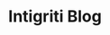 ---
title: Intigriti Blog
description: Blog by Intigriti.
url: https://blog.intigriti.com/
image:
    # url: '/assets/images/cafe.png'
    # alt: 'Cafe'
tags: ['blog', 'bugbounty']
pubDate: 2023-11-07
draft: false
---